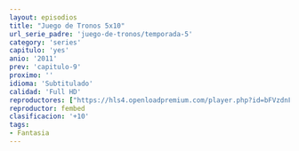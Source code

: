 ```yaml
---
layout: episodios
title: "Juego de Tronos 5x10"
url_serie_padre: 'juego-de-tronos/temporada-5'
category: 'series'
capitulo: 'yes'
anio: '2011'
prev: 'capitulo-9'
proximo: ''
idioma: 'Subtitulado'
calidad: 'Full HD'
reproductores: ["https://hls4.openloadpremium.com/player.php?id=bFVzdnFtbTRVZFI2TjFYc0dKMkJ6bmtBV1dTZXpodEVmQVd1TTlyZWEzNm1qQ1dsR1RSdUN3bmxHakN1OFg5RDNQZGtPY21RVW5TU0JCRXZ1QlRjcHc9PQ&sub=https://sub.cuevana2.io/vtt-sub/sub7/Game.Of.Thrones.S05E10.vtt"]
reproductor: fembed
clasificacion: '+10'
tags:
- Fantasia
---
```












